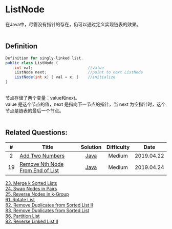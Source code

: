 # ListNode

在Java中，尽管没有指针的存在，仍可以通过定义实现链表的效果。<br>
<br>


## Definition

```JAVA
Definition for singly-linked list.
public class ListNode {
    int val;                        //value
    ListNode next;                  //point to next ListNode
    ListNode(int x) { val = x; }    //initialize
}
```

<br>
节点存储了两个变量：value和next。<br>
value 是这个节点的值，next 是指向下一节点的指针，当 next 为空指针时，这个节点是链表的最后一个节点。
<br>
<br>


## Related Questions:

| # | Title | Solution | Difficulty | Date |
|:-:|---|:-:|:-:|:-:|
|2|[Add Two Numbers](https://leetcode.com/problems/add-two-numbers/)|[Java](https://github.com/Zingg7/LeetCode/blob/master/2.%20Add%20Two%20Numbers.md)|Medium|2019.04.22|
|19|[Remove Nth Node From End of List](https://leetcode.com/problems/remove-nth-node-from-end-of-list/)|[Java](https://github.com/Zingg7/LeetCode/blob/master/19.%20Remove%20Nth%20Node%20From%20End%20of%20List.md)|Medium|2019.04.24|

[23. Merge k Sorted Lists](https://leetcode.com/problems/merge-k-sorted-lists/)<br>
[24. Swap Nodes in Pairs](https://leetcode.com/problems/swap-nodes-in-pairs/)<br>
[25. Reverse Nodes in k-Group](https://leetcode.com/problems/reverse-nodes-in-k-group/)<br>
[61. Rotate List](https://leetcode.com/problems/rotate-list/)<br>
[82. Remove Duplicates from Sorted List II](https://leetcode.com/problems/remove-duplicates-from-sorted-list-ii/)<br>
[83. Remove Duplicates from Sorted List](https://leetcode.com/problems/remove-duplicates-from-sorted-list/)<br>
[86. Partition List](https://leetcode.com/problems/partition-list/)<br>
[92. Reverse Linked List II](https://leetcode.com/problems/reverse-linked-list-ii/)<br>
